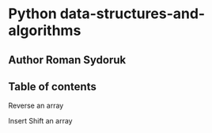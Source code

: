 # Python data-structures-and-algorithms

## Author Roman Sydoruk

## Table of contents

Reverse an array

Insert Shift an array
